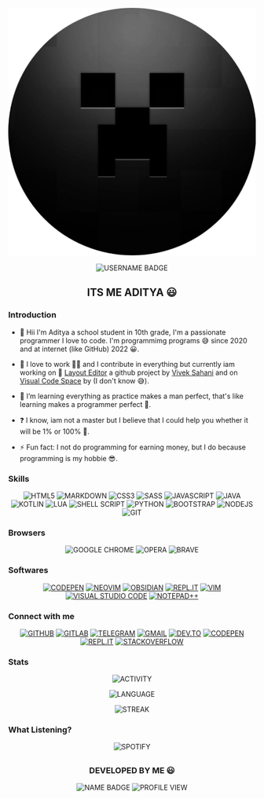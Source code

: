 ![LOGO](logo.png "logo")

<div align="center">

![USERNAME BADGE](https://img.shields.io/badge/itsakc.-me-039AFF?style=for-the-badge "badge")

## **ITS ME ADITYA 😃**

</div>

### Introduction
<div>

- 👦 Hii I'm Aditya a school student in 10th grade, I'm a passionate programmer I love to code. I'm programmimg programs 😅 since 2020 and at internet (like GitHub) 2022 😀.


- 🔭 I love to work 👨‍💼 and I contribute in everything but currently iam working on 📏 [Layout Editor](https://github.com/itsvks19/LayoutEditor) a github project by [Vivek Sahani](https://github.com/itsvks19) and on [Visual Code Space](https://github.com/Visual-Code-Space/Visual-Code-Space) by (I don't know 😅).
  

- 🌱 I’m learning everything as practice makes a man perfect, that's like learning makes a programmer perfect 🥰.
  

- ❓ I know, iam not a master but I believe that I could help you whether it will be 1% or 100% 🤠.
  

- ⚡ Fun fact: I not do programming for earning money, but I do because programming is my hobbie 😎.

</div>

### Skills
<div align="center">

![HTML5](https://img.shields.io/badge/html5-%23E34F26.svg?style=for-the-badge&logo=html5&logoColor=white "html5")
![MARKDOWN](https://img.shields.io/badge/Markdown-000000?style=for-the-badge&logo=markdown&logoColor=white "markdown") 
![CSS3](https://img.shields.io/badge/css3-%231572B6.svg?style=for-the-badge&logo=css3&logoColor=white "css3")
![SASS](https://img.shields.io/badge/Sass-CC6699?style=for-the-badge&logo=sass&logoColor=white "sass")
![JAVASCRIPT](https://img.shields.io/badge/javascript-%23323330.svg?style=for-the-badge&logo=javascript&logoColor=%23F7DF1E "javascript") 
![JAVA](https://img.shields.io/badge/java-%23ED8B00.svg?style=for-the-badge&logo=java&logoColor=white "java")
![KOTLIN](https://img.shields.io/badge/kotlin-%230095D5.svg?style=for-the-badge&logo=kotlin&logoColor=white "kotlin")
![LUA](https://img.shields.io/badge/lua-%232C2D72.svg?style=for-the-badge&logo=lua&logoColor=white "lua")
![SHELL SCRIPT](https://img.shields.io/badge/shell_script-%23121011.svg?style=for-the-badge&logo=gnu-bash&logoColor=white "shell script")
![PYTHON](https://img.shields.io/badge/python-3670A0?style=for-the-badge&logo=python&logoColor=ffdd54 "python")
![BOOTSTRAP](https://img.shields.io/badge/bootstrap-%23563D7C.svg?style=for-the-badge&logo=bootstrap&logoColor=white "bootstrap")
![NODEJS](https://img.shields.io/badge/node.js-6DA55F?style=for-the-badge&logo=node.js&logoColor=white "nodejs")
![GIT](https://img.shields.io/badge/git-%23F05033.svg?style=for-the-badge&logo=git&logoColor=white "git")

</div>

### Browsers
<div align="center">
  
![GOOGLE CHROME](https://img.shields.io/badge/Google%20Chrome-4285F4?style=for-the-badge&logo=GoogleChrome&logoColor=white "google chrome")
![OPERA](https://img.shields.io/badge/Opera-FF1B2D?style=for-the-badge&logo=Opera&logoColor=white "opera")
![BRAVE](https://img.shields.io/badge/Brave-FB542B?style=for-the-badge&logo=Brave&logoColor=white "brave")
   
</div>

### Softwares
<div align="center">

[![CODEPEN](https://img.shields.io/badge/CodePen-white?style=for-the-badge&logo=codepen&logoColor=black "codepen")](https://codepen.io)
[![NEOVIM](https://img.shields.io/badge/NeoVim-%2357A143.svg?&style=for-the-badge&logo=neovim&logoColor=white "neovim")](https://neovim.io)
[![OBSIDIAN](https://img.shields.io/badge/Obsidian-%23483699.svg?style=for-the-badge&logo=obsidian&logoColor=white "obsidian")](https://obsidian.md)
[![REPL.IT](https://img.shields.io/badge/Replit-DD1200?style=for-the-badge&logo=Replit&logoColor=white "repl.it")](https://repl.it)
[![VIM](https://img.shields.io/badge/VIM-%2311AB00.svg?style=for-the-badge&logo=vim&logoColor=white "vim")](https://www.vim.org)
[![VISUAL STUDIO CODE](https://img.shields.io/badge/Visual%20Studio%20Code-0078d7.svg?style=for-the-badge&logo=visual-studio-code&logoColor=white "visual studio code")](https://code.visualstudio.com)
[![NOTEPAD++](https://img.shields.io/badge/Notepad++-90E59A.svg?style=for-the-badge&logo=notepad%2b%2b&logoColor=black "notepad++")](https://notepad-plus-plus.org)
   
</div>

### Connect with me  
<div align="center">

[![GITHUB](https://img.shields.io/badge/github-%2324292e.svg?style=for-the-badge&logo=github&logoColor=white "github")](https://github.com/itsakc-me)
[![GITLAB](https://img.shields.io/badge/gitlab-330F63.svg?style=for-the-badge&logo=gitlab&logoColor=white "gitlab")](https://gitlab.com/itsakc-me)
[![TELEGRAM](https://img.shields.io/badge/Telegram-2CA5E0?style=for-the-badge&logo=telegram&logoColor=white "telegram")](https://t.me/itsakc)
[![GMAIL](https://img.shields.io/badge/Gmail-D14836?style=for-the-badge&logo=gmail&logoColor=white "gmail")](mailto:itsakc.me@gmail.com)
[![DEV.TO](https://img.shields.io/badge/dev.to-0A0A0A?style=for-the-badge&logo=dev.to&logoColor=white "dev.to")](https://dev.to/itsakc-me)
[![CODEPEN](https://img.shields.io/badge/Codepen-000000?style=for-the-badge&logo=codepen&logoColor=white "codepen")](https://codepen.io/itsakc-me)
[![REPL.IT](https://img.shields.io/badge/Replit-DD1200?style=for-the-badge&logo=Replit&logoColor=white "repl.it")](https://repl.it/@itsakc-me)
[![STACKOVERFLOW](https://img.shields.io/badge/-Stackoverflow-FE7A16?style=for-the-badge&logo=stack-overflow&logoColor=white "stackoverflow")](https://stackoverflow.com/users/23115286/itsakc-me)
   
</div>

### Stats  
<div align="center">
  
![ACTIVITY](https://github-readme-stats.vercel.app/api?username=itsakc-me&show_icons=true&count_private=true&hide_border=true&theme=dark "activity")

![LANGUAGE](https://github-readme-stats.vercel.app/api/top-langs/?username=itsakc-me&hide_border=true&theme=dark "language")

![STREAK](https://github-readme-streak-stats.herokuapp.com/?user=itsakc-me&theme=dark "streak")
  
</div>

### What Listening?
<div align="center">

![SPOTIFY](https://spotify-github-profile.vercel.app/api/view?uid=317bfqyxc5zh5puxvsv5b3ysfdgi&cover_image=true&theme=default&show_offline=true&background_color=121212&interchange=true&bar_color_cover=true "spotify")
  
</div>

##

<div align="center">

### **DEVELOPED BY ME 😃**

![NAME BADGE](https://img.shields.io/badge/Aditya-Kumar-039AFF?style=for-the-badge "name badge")
![PROFILE VIEW](https://komarev.com/ghpvc/?username=itsakc-me&color=FF4545&style=for-the-badge "profile view")

</div>
